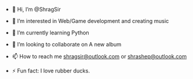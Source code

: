 - 👋 Hi, I’m @ShragSir
  
- 👀 I’m interested in
  Web/Game development and creating music
- 🌱 I’m currently learning
  Python
- 💞️ I’m looking to collaborate on
  A new album
- 📫 How to reach me
  shragsir@outlook.com or shrashep@outlook.com
- ⚡ Fun fact:
  I love rubber ducks.

<!---
ShragSir/ShragSir is a ✨ special ✨ repository because its `README.md` (this file) appears on your GitHub profile.
You can click the Preview link to take a look at your changes.
--->
